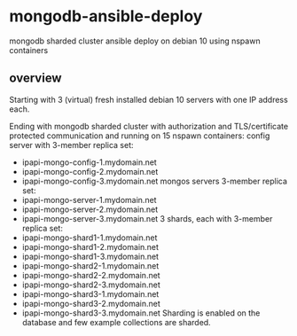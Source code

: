 # mongodb-ansible-deploy
mongodb sharded cluster ansible deploy on debian 10 using nspawn containers

## overview

Starting with 3 (virtual) fresh installed debian 10 servers with one IP address each.

Ending with mongodb sharded cluster with authorization and TLS/certificate protected communication and running on 15 nspawn containers:
config server with 3-member replica set:
- ipapi-mongo-config-1.mydomain.net
- ipapi-mongo-config-2.mydomain.net
- ipapi-mongo-config-3.mydomain.net
mongos servers 3-member replica set:
- ipapi-mongo-server-1.mydomain.net
- ipapi-mongo-server-2.mydomain.net
- ipapi-mongo-server-3.mydomain.net
3 shards, each with 3-member replica set:
- ipapi-mongo-shard1-1.mydomain.net
- ipapi-mongo-shard1-2.mydomain.net
- ipapi-mongo-shard1-3.mydomain.net
- ipapi-mongo-shard2-1.mydomain.net
- ipapi-mongo-shard2-2.mydomain.net
- ipapi-mongo-shard2-3.mydomain.net
- ipapi-mongo-shard3-1.mydomain.net
- ipapi-mongo-shard3-2.mydomain.net
- ipapi-mongo-shard3-3.mydomain.net
Sharding is enabled on the database and few example collections are sharded.
